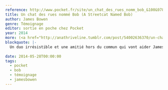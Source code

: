 ```yaml
---
reference: http://www.pocket.fr/site/un_chat_des_rues_nomm_bob_&100&9782266243520.html
title: Un chat des rues nommé Bob (A Streetcat Named Bob)
author: James Bowen
genre: Témoignage
editor: sortie en poche chez Pocket
year: 2014
more: (<a href="http://anathriveline.tumblr.com/post/54002636370/un-chat-des-rues-nomme-bob-a-streetcat-named-bob">JC Gawsewitch</a>, 2013
blockquote: |-
  Un duo irrésistible et une amitié hors du commun qui vont aider James à sortir de l’enfer.
  
date: 2014-05-28T00:00:00
tags:
  - pocket
  - bob
  - témoignage
  - jamesbowen
---
```

